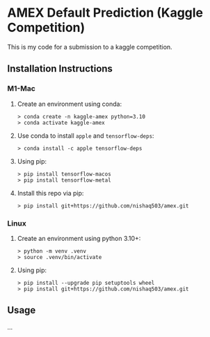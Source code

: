 # AMEX Default Prediction (Kaggle Competition)

This is my code for a submission to a kaggle competition.

## Installation Instructions

### M1-Mac

1. Create an environment using conda:
    ```shell
    > conda create -n kaggle-amex python=3.10
    > conda activate kaggle-amex
    ```
2. Use conda to install `apple` and `tensorflow-deps`:
    ```shell
    > conda install -c apple tensorflow-deps
    ```
3. Using pip:
    ```shell
    > pip install tensorflow-macos
    > pip install tensorflow-metal
    ```
4. Install this repo via pip:
    ```shell
    > pip install git+https://github.com/nishaq503/amex.git
    ```

### Linux

1. Create an environment using python 3.10+:
    ```shell
    > python -m venv .venv
    > source .venv/bin/activate
    ```
2. Using pip:
    ```shell
    > pip install --upgrade pip setuptools wheel
    > pip install git+https://github.com/nishaq503/amex.git
    ```

## Usage

...
